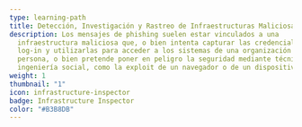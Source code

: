 ```yaml
---
type: learning-path
title: Detección, Investigación y Rastreo de Infraestructuras Maliciosas
description: Los mensajes de phishing suelen estar vinculados a una
  infraestructura maliciosa que, o bien intenta capturar las credenciales de
  log-in y utilizarlas para acceder a los sistemas de una organización o de una
  persona, o bien pretende poner en peligro la seguridad mediante técnicas de
  ingeniería social, como la exploit de un navegador o de un dispositivo.
weight: 1
thumbnail: "1"
icon: infrastructure-inspector
badge: Infrastructure Inspector
color: "#B3B8DB"
---
```

